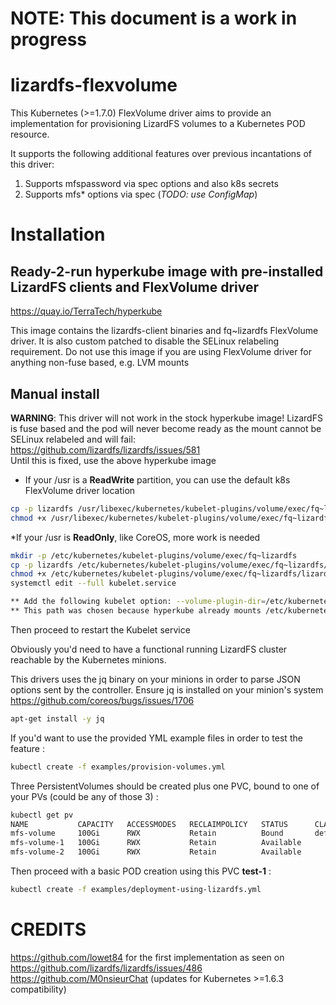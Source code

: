 # NOTE: This document is a work in progress

# lizardfs-flexvolume

This Kubernetes (>=1.7.0) FlexVolume driver aims to provide an implementation for provisioning LizardFS volumes to a Kubernetes POD resource.

It supports the following additional features over previous incantations of this driver:
1. Supports mfspassword via spec options and also k8s secrets
1. Supports mfs* options via spec (_TODO: use ConfigMap_)

# Installation

## Ready-2-run hyperkube image with pre-installed LizardFS clients and FlexVolume driver
https://quay.io/TerraTech/hyperkube

This image contains the lizardfs-client binaries and fq~lizardfs FlexVolume driver.
It is also custom patched to disable the SELinux relabeling requirement.
Do not use this image if you are using FlexVolume driver for anything non-fuse based, e.g. LVM mounts

## Manual install
**WARNING**: This driver will not work in the stock hyperkube image!
LizardFS is fuse based and the pod will never become ready as the mount cannot be SELinux relabeled and will fail: https://github.com/lizardfs/lizardfs/issues/581  
Until this is fixed, use the above hyperkube image

* If your /usr is a **ReadWrite** partition, you can use the default k8s FlexVolume driver location

```bash
cp -p lizardfs /usr/libexec/kubernetes/kubelet-plugins/volume/exec/fq~lizardfs/
chmod +x /usr/libexec/kubernetes/kubelet-plugins/volume/exec/fq~lizardfs/lizardfs
```
*If your /usr is **ReadOnly**, like CoreOS, more work is needed
```bash
mkdir -p /etc/kubernetes/kubelet-plugins/volume/exec/fq~lizardfs
cp -p lizardfs /etc/kubernetes/kubelet-plugins/volume/exec/fq~lizardfs/lizardfs
chmod +x /etc/kubernetes/kubelet-plugins/volume/exec/fq~lizardfs/lizardfs
systemctl edit --full kubelet.service

** Add the following kubelet option: --volume-plugin-dir=/etc/kubernetes/kubelet-plugins/volume/exec/fq~lizardfs/
** This path was chosen because hyperkube already mounts /etc/kubernetes into the container
```

Then proceed to restart the Kubelet service

Obviously you'd need to have a functional running LizardFS cluster reachable by the Kubernetes minions.

This drivers uses the jq binary on your minions in order to parse JSON options sent by the controller. 
Ensure jq is installed on your minion's system
https://github.com/coreos/bugs/issues/1706 

```bash
apt-get install -y jq
```

If you'd want to use the provided YML example files in order to test the feature :
```bash
kubectl create -f examples/provision-volumes.yml
```

Three PersistentVolumes should be created plus one PVC, bound to one of your PVs (could be any of those 3) :
```bash
kubectl get pv
NAME           CAPACITY   ACCESSMODES   RECLAIMPOLICY   STATUS      CLAIM                                   STORAGECLASS   REASON    AGE
mfs-volume     100Gi      RWX           Retain          Bound       default/test-1                                                   3h
mfs-volume-1   100Gi      RWX           Retain          Available                                                                    3h
mfs-volume-2   100Gi      RWX           Retain          Available                                                                    3h
```

Then proceed with a basic POD creation using this PVC __test-1__ :

```bash 
kubectl create -f examples/deployment-using-lizardfs.yml
```

# CREDITS
https://github.com/lowet84 for the first implementation as seen on https://github.com/lizardfs/lizardfs/issues/486
https://github.com/M0nsieurChat (updates for Kubernetes >=1.6.3 compatibility)
